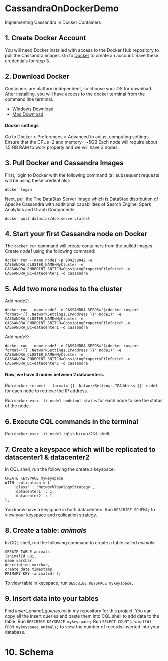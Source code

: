 # CassandraOnDockerDemo
Implementing Cassandra in Docker Containers

## 1. Create Docker Account
You will need Docker installed with access to the Docker Hub repository to pull the Cassandra images. Go to [Docker](https://hub.docker.com/) to create an account. Save these credentials for step 3.

## 2. Download Docker
Containers are platform independent, so choose your OS for download. 
After installing, you will have access to the docker terminal from the command line terminal.
- [Windows Download](https://docs.docker.com/docker-for-windows/install/)
- [Mac Download](https://docs.docker.com/docker-for-mac/install/)

#### Docker settings
Go to Docker > Preferences > Advanced to adjust computing settings.
Ensure that the CPUs=2 and memory= ~5GB 
Each node will require about 1.5 GB RAM to work properly and we will have 3 nodes.


## 3. Pull Docker and Cassandra Images
First, login to Docker with the following command (all subsequent requests will be using these credentials):
```
docker login
```
Next, pull the The DataStax Server Image which is DataStax distribution of Apache Cassandra with additional capabilities of Search Engine, Spark Analytics and Graph Components.
```
docker pull datastax/dse-server:latest
```

## 4. Start your first Cassandra node on Docker
The `docker run` command will create containers from the pulled images.
Create *node1* using the following command:
```
docker run --name node1 -p 9042:9042 -e CASSANDRA_CLUSTER_NAME=MyCluster -e CASSANDRA_ENDPOINT_SNITCH=GossipingPropertyFileSnitch -e CASSANDRA_DC=datacenter1 -d cassandra
```
## 5. Add two more nodes to the cluster
Add *node2*:
```
docker run --name node2 -e CASSANDRA_SEEDS="$(docker inspect --format='{{ .NetworkSettings.IPAddress }}' node1)" -e CASSANDRA_CLUSTER_NAME=MyCluster -e CASSANDRA_ENDPOINT_SNITCH=GossipingPropertyFileSnitch -e CASSANDRA_DC=datacenter1 -d cassandra
```
Add *node3*:
```
docker run --name node3 -e CASSANDRA_SEEDS="$(docker inspect --format='{{ .NetworkSettings.IPAddress }}' node1)" -e CASSANDRA_CLUSTER_NAME=MyCluster -e CASSANDRA_ENDPOINT_SNITCH=GossipingPropertyFileSnitch -e CASSANDRA_DC=datacenter2 -d cassandra
```
#### Now, we have 3 nodes between 2 datacenters.
Run `docker inspect --format='{{ .NetworkSettings.IPAddress }}' node1` for each node to retrieve the IP address.

Run `docker exec -ti node1 nodetool status` for each node to see the status of the node.

## 6. Execute CQL commands in the terminal
Run `docker exec -ti node1 cqlsh` to run CQL shell.

## 7. Create a keyspace which will be replicated to datacenter1 & datacenter2
In CQL shell, run the following the create a keyspace:
```
CREATE KEYSPACE mykeyspace
WITH replication = {
	'class' : 'NetworkTopologyStrategy',
	'datacenter1' : 1,
	'datacenter2' : 1
};
```
You know have a keyspace in both datacenters. Run `DESCRIBE SCHEMA;` to view your keyspace and replication strategy.

## 8. Create a table: *animals*
In CQL shell, run the following command to create a table called *animals*:
```
CREATE TABLE animals
(animalId uui, 
name varchar, 
description varchar, 
create_date timestamp, 
PRIMARY KEY (animalid) );
```
To view table in keyspace, run `DESCRIBE KEYSPACE mykeyspace;`

## 9. Insert data into your tables
Find *insert_animal_queries.txt* in my repository for this project. 
You can copy all the insert queries and paste them into CQL shell to add data to the table. 
Run `DESCRIBE KEYSPACE mykeyspace;`
Run `SELECT COUNT(animalId) FROM mykeyspace.animals;` to view the number of records inserted into your database.

# 10. Schema
